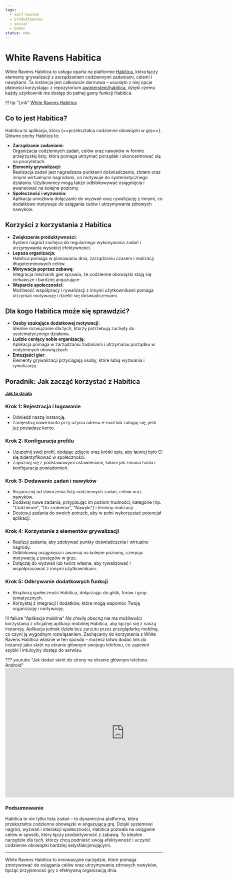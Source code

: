 ```yaml
---
tags:
  - self-hosted
  - produktywnosc
  - social
  - pomoc
status: new
---
```


# White Ravens Habitica

White Ravens Habitica to usługa oparta na platformie [Habitica](https://habitica.com/), która łączy elementy grywalizacji z zarządzaniem codziennymi zadaniami, celami i nawykami. Ta instancja jest całkowicie darmowa – usunięto z niej opcje płatności korzystając z repozytorium [awinterstein/habitica](https://github.com/awinterstein/habitica), dzięki czemu każdy użytkownik ma dostęp do pełnej gamy funkcji Habitica.

!!! tip "Link"
    [White Ravens Habitica](https://habitica.wrservices.link/)

## Co to jest Habitica?

Habitica to aplikacja, która {==przekształca codzienne obowiązki w grę==}. Główne cechy Habitica to:

- **Zarządzanie zadaniami:**  
  Organizacja codziennych zadań, celów oraz nawyków w formie przejrzystej listy, która pomaga utrzymać porządek i skoncentrować się na priorytetach.
- **Elementy grywalizacji:**  
  Realizacja zadań jest nagradzana punktami doświadczenia, złotem oraz innymi wirtualnymi nagrodami, co motywuje do systematycznego działania. Użytkownicy mogą także odblokowywać osiągnięcia i awansować na kolejne poziomy.
- **Społeczność i wyzwania:**  
  Aplikacja umożliwia dołączanie do wyzwań oraz rywalizację z innymi, co dodatkowo motywuje do osiągania celów i utrzymywania zdrowych nawyków.

## Korzyści z korzystania z Habitica

- **Zwiększenie produktywności:**  
  System nagród zachęca do regularnego wykonywania zadań i utrzymywania wysokiej efektywności.
- **Lepsza organizacja:**  
  Habitica pomaga w planowaniu dnia, zarządzaniu czasem i realizacji długoterminowych celów.
- **Motywacja poprzez zabawę:**  
  Integracja mechanik gier sprawia, że codzienne obowiązki stają się ciekawsze i bardziej angażujące.
- **Wsparcie społeczności:**  
  Możliwość współpracy i rywalizacji z innymi użytkownikami pomaga utrzymać motywację i dzielić się doświadczeniami.

## Dla kogo Habitica może się sprawdzić?

- **Osoby szukające dodatkowej motywacji:**  
  Idealne rozwiązanie dla tych, którzy potrzebują zachęty do systematycznego działania.
- **Ludzie ceniący sobie organizację:**  
  Aplikacja pomaga w zarządzaniu zadaniami i utrzymaniu porządku w codziennych obowiązkach.
- **Entuzjaści gier:**  
  Elementy grywalizacji przyciągają osoby, które lubią wyzwania i rywalizację.

## Poradnik: Jak zacząć korzystać z Habitica

**[Jak to działa](https://habitica.wrservices.link/static/features)**

### Krok 1: Rejestracja i logowanie
- Odwiedź naszą instancję.
- Zarejestruj nowe konto przy użyciu adresu e-mail lub zaloguj się, jeśli już posiadasz konto.

### Krok 2: Konfiguracja profilu
- Uzupełnij swój profil, dodając zdjęcie oraz krótki opis, aby łatwiej było Ci się zidentyfikować w społeczności.
- Zapoznaj się z podstawowymi ustawieniami, takimi jak zmiana hasła i konfiguracja powiadomień.

### Krok 3: Dodawanie zadań i nawyków
- Rozpocznij od stworzenia listy codziennych zadań, celów oraz nawyków.
- Dodawaj nowe zadania, przypisując im poziom trudności, kategorie (np. "Codzienne", "Do zrobienia", "Nawyki") i terminy realizacji.
- Dostosuj zadania do swoich potrzeb, aby w pełni wykorzystać potencjał aplikacji.

### Krok 4: Korzystanie z elementów grywalizacji
- Realizuj zadania, aby zdobywać punkty doświadczenia i wirtualne nagrody.
- Odblokowuj osiągnięcia i awansuj na kolejne poziomy, czerpiąc motywację z postępów w grze.
- Dołączaj do wyzwań lub twórz własne, aby rywalizować i współpracować z innymi użytkownikami.

### Krok 5: Odkrywanie dodatkowych funkcji
- Eksploruj społeczność Habitica, dołączając do gildii, forów i grup tematycznych.
- Korzystaj z integracji i dodatków, które mogą wspomóc Twoją organizację i motywację.

!!! failure "Aplikacja mobilna"
    *Na chwilę obecną* nie ma możliwości korzystania z oficjalnej aplikacji mobilnej Habitica, aby łączyć się z naszą instancją. Aplikacja jednak działa bez zarzutu przez przeglądarkę mobilną, co czyni ją wygodnym rozwiązaniem. Zachęcamy do korzystania z White Ravens Habitica właśnie w ten sposób – możesz łatwo dodać link do instancji jako skrót na ekranie głównym swojego telefonu, co zapewni szybki i intuicyjny dostęp do serwisu.

??? youtube "Jak dodać skrót do strony na ekranie głównym telefonu Android"
    <iframe width="760" height="415" src="https://www.youtube.com/embed/O1xEXKB6tNg?si=ETS4Tm4tpAvj4Vu8" title="YouTube video player" frameborder="0" allow="accelerometer; autoplay; clipboard-write; encrypted-media; gyroscope; picture-in-picture; web-share" referrerpolicy="strict-origin-when-cross-origin" allowfullscreen></iframe>

### Podsumowanie
Habitica to nie tylko lista zadań – to dynamiczna platforma, która przekształca codzienne obowiązki w angażującą grę. Dzięki systemowi nagród, wyzwań i interakcji społeczności, Habitica pozwala na osiąganie celów w sposób, który łączy produktywność z zabawą. To idealne narzędzie dla tych, którzy chcą podnieść swoją efektywność i uczynić codzienne obowiązki bardziej satysfakcjonującymi.

---

White Ravens Habitica to innowacyjne narzędzie, które pomaga zmotywować do osiągania celów oraz utrzymywania zdrowych nawyków, łącząc przyjemność gry z efektywną organizacją dnia.
